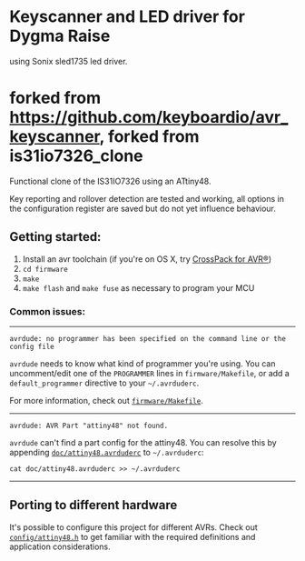 # Keyscanner and LED driver for Dygma Raise

using Sonix sled1735 led driver.

# forked from https://github.com/keyboardio/avr_keyscanner, forked from is31io7326_clone

Functional clone of the IS31IO7326 using an ATtiny48.

Key reporting and rollover detection are tested and working, all options in the configuration register are saved but do not yet influence behaviour.

## Getting started:

1. Install an avr toolchain (if you're on OS X, try [CrossPack for AVR®](https://www.obdev.at/products/crosspack/))
2. `cd firmware`
3. `make`
4. `make flash` and `make fuse` as necessary to program your MCU

### Common issues:

---

`avrdude: no programmer has been specified on the command line or the config file`

`avrdude` needs to know what kind of programmer you're using. You can uncomment/edit one of the `PROGRAMMER` lines in `firmware/Makefile`, or add a `default_programmer` directive to your `~/.avrduderc`.

For more information, check out [`firmware/Makefile`](firmware/Makefile).

---

`avrdude: AVR Part "attiny48" not found.`

`avrdude` can't find a part config for the attiny48. You can resolve this by appending [`doc/attiny48.avrduderc`](doc/attiny48.avrduderc) to `~/.avrduderc`:

```
cat doc/attiny48.avrduderc >> ~/.avrduderc
```

---

## Porting to different hardware

It's possible to configure this project for different AVRs. Check out [`config/attiny48.h`](firmware/config/attiny48.h) to get familiar with the required definitions and application considerations.
